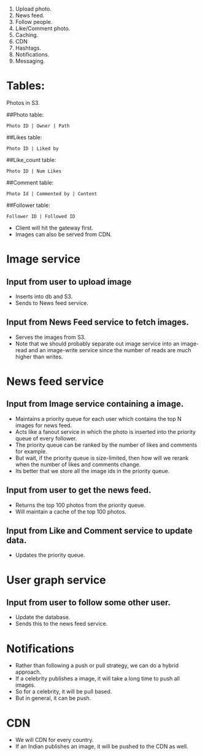 1. Upload photo.
2. News feed.
3. Follow people.
4. Like/Comment photo.
5. Caching.
6. CDN
7. Hashtags.
8. Notifications.
9. Messaging.


# Tables:

Photos in S3.

##Photo table:
```
Photo ID | Owner | Path
```

##Likes table:
```
Photo ID | Liked by
```

##Like_count table:
```
Photo ID | Num Likes
```

##Comment table:
```
Photo Id | Commented by | Content
```

##Follower table:
```
Follower ID | Followed ID
```


- Client will hit the gateway first.
- Images can also be served from CDN.


# Image service

## Input from user to upload image
- Inserts into db and S3.
- Sends to News feed service.

## Input from News Feed service to fetch images.
- Serves the images from S3.
- Note that we should probably separate out image service into an image-read and an image-write service since the number of reads are much higher than writes.

# News feed service

## Input from Image service containing a image.
- Maintains a priority queue for each user which contains the top N images for news feed.
- Acts like a fanout service in which the photo is inserted into the priority queue of every follower.
- The priority queue can be ranked by the number of likes and comments for example.
- But wait, if the priority queue is size-limited, then how will we rerank when the number of likes and comments change.
- Its better that we store all the image ids in the priority queue.

## Input from user to get the news feed.
- Returns the top 100 photos from the priority queue.
- Will maintain a cache of the top 100 photos.

## Input from Like and Comment service to update data.
- Updates the priority queue.

# User graph service

## Input from user to follow some other user.
- Update the database.
- Sends this to the news feed service.

# Notifications
- Rather than following a push or pull strategy, we can do a hybrid approach.
- If a celebrity publishes a image, it will take a long time to push all images.
- So for a celebrity, it will be pull based.
- But in general, it can be push.

# CDN
- We will CDN for every country.
- If an Indian publishes an image, it will be pushed to the CDN as well.